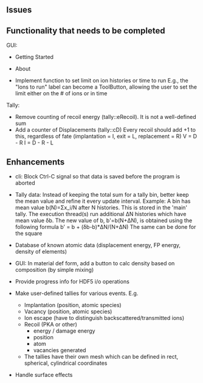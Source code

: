 ## Issues

## Functionality that needs to be completed

GUI:
- Getting Started
- About

- Implement function to set limit on ion histories or time to run
  E.g., the "Ions to run" label can become a ToolButton, allowing the user
  to set the limit either on the # of ions or in time

Tally:
- Remove counting of recoil energy (tally::eRecoil). It is not a well-defined sum
- Add a counter of Displacements (tally::cD)
  Every recoil should add +1 to this, regardless of fate (implantation = I, exit = L, replacement = R)
  V = D - R
  I = D - R - L

## Enhancements

- cli:
  Block Ctrl-C signal so that data is saved before the program is aborted 

- Tally data:
  Instead of keeping the total sum for a tally bin, better keep the
  mean value and refine it every update interval.
  Example: 
    A bin has mean value b(N)=Σx_i/N after N histories. This is stored in the 'main' tally.
    The execution thread(s) run additional ΔN histories which have mean value δb.
    The new value of b, b'=b(N+ΔN), is obtained using the following formula
      b' = b + (δb-b)*ΔN/(N+ΔN)
    The same can be done for the square

- Database of known atomic data (displacement energy, FP energy, density of elements)

- GUI: In material def form, add a button to calc density based on composition (by simple mixing)

- Provide progress info for HDF5 i/o operations

- Make user-defined tallies for various events. E.g.
  - Implantation (position, atomic species)
  - Vacancy (position, atomic species)
  - Ion escape (have to distinguish backscattered/transmitted ions)
  - Recoil (PKA or other)
    - energy / damage energy
    - position
    - atom
    - vacancies generated
  - The tallies have their own mesh which can be defined in rect, spherical, cylindrical coordinates 

- Handle surface effects